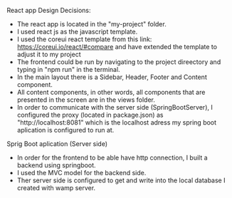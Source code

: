 React app Design Decisions:

- The react app is located in the "my-project" folder.
- I used react js as the javascript template.
- I used the coreui react template from this link: https://coreui.io/react/#compare and have extended the template to adjust it to my project
- The frontend could be run by navigating to the project direectory and typing in "npm run" in the terminal.
- In the main layout there is a Sidebar, Header, Footer and Content component. 
- All content components, in other words, all components that are presented in the screen are in the views folder. 
- In order to communicate with the server side (SpringBootServer), I configured the proxy (located in package.json) as "http://localhost:8081" which is the localhost adress my spring boot aplication is configured to run at.

Sprig Boot aplication (Server side)

- In order for the frontend to be able have http connection, I built a backend using springboot. 
- I used the MVC model for the backend side.
- Ther server side is configured to get and write into the local database I created with wamp server.

